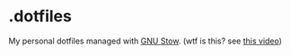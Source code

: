 # .dotfiles

My personal dotfiles managed with [GNU Stow](https://www.gnu.org/software/stow/).
(wtf is this? see [this video](https://www.youtube.com/watch?v=y6XCebnB9gs))



